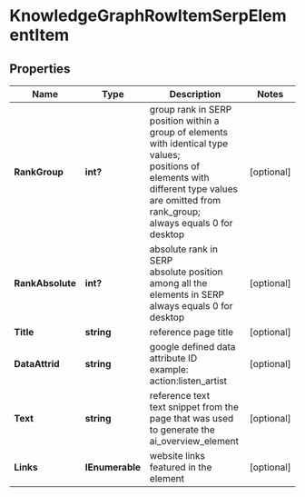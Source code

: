 # KnowledgeGraphRowItemSerpElementItem


## Properties

| Name | Type | Description | Notes |
|------------ | ------------- | ------------- | -------------|
**RankGroup** | **int?** | group rank in SERP<br>position within a group of elements with identical type values;<br>positions of elements with different type values are omitted from rank_group;<br>always equals 0 for desktop |[optional]|
**RankAbsolute** | **int?** | absolute rank in SERP<br>absolute position among all the elements in SERP<br>always equals 0 for desktop |[optional]|
**Title** | **string** | reference page title |[optional]|
**DataAttrid** | **string** | google defined data attribute ID<br>example:<br>action:listen_artist |[optional]|
**Text** | **string** | reference text<br>text snippet from the page that was used to generate the ai_overview_element |[optional]|
**Links** | **IEnumerable<LinkElement>** | website links featured in the element |[optional]|